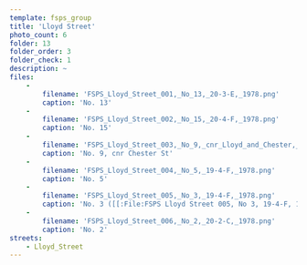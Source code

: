 ```yaml
---
template: fsps_group
title: 'Lloyd Street'
photo_count: 6
folder: 13
folder_order: 3
folder_check: 1
description: ~
files:
    -
        filename: 'FSPS_Lloyd_Street_001,_No_13,_20-3-E,_1978.png'
        caption: 'No. 13'
    -
        filename: 'FSPS_Lloyd_Street_002,_No_15,_20-4-F,_1978.png'
        caption: 'No. 15'
    -
        filename: 'FSPS_Lloyd_Street_003,_No_9,_cnr_Lloyd_and_Chester,_19-4-F,_1978.png'
        caption: 'No. 9, cnr Chester St'
    -
        filename: 'FSPS_Lloyd_Street_004,_No_5,_19-4-F,_1978.png'
        caption: 'No. 5'
    -
        filename: 'FSPS_Lloyd_Street_005,_No_3,_19-4-F,_1978.png'
        caption: 'No. 3 ([[:File:FSPS Lloyd Street 005, No 3, 19-4-F, 1978 (verso).png|verso]])'
    -
        filename: 'FSPS_Lloyd_Street_006,_No_2,_20-2-C,_1978.png'
        caption: 'No. 2'
streets:
    - Lloyd_Street
---
```

